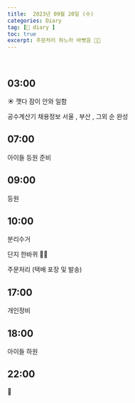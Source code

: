 ```yaml
---
title:  2023년 09월 20일 (수)
categories: Diary
tag: [📒 diary ]
toc: true
excerpt: 주문처리 하느라 바빳음 🏃🏻
---
```

​
## 03:00

☀️ 깻다 잠이 안와 일함

공수계산기 채용정보 서울 , 부산 , 그외 순 완성

## 07:00

아이들 등원 준비

## 09:00

등원

## 10:00

분리수거

단지 한바퀴 🏃🏻

주문처리 (택배 포장 및 발송)

## 17:00

개인정비

## 18:00

아이들 하원

## 22:00

🌙

<br><br><br>
